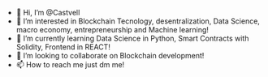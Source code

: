 - 👋 Hi, I’m @Castvell
- 👀 I’m interested in Blockchain Tecnology, desentralization, Data Science, macro economy, entrepreneurship and Machine learning! 
- 🌱 I’m currently learning Data Science in Python, Smart Contracts with Solidity, Frontend in REACT!
- 💞️ I’m looking to collaborate on Blockchain development!
- 📫 How to reach me just dm me!
